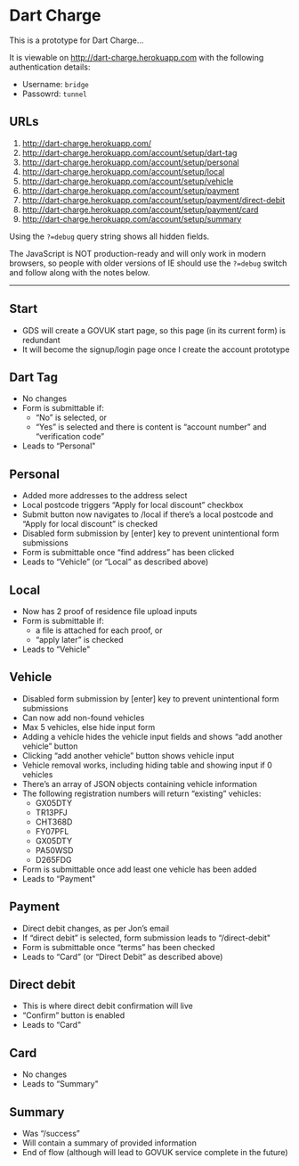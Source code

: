 # Dart Charge

This is a prototype for Dart Charge...

It is viewable on <http://dart-charge.herokuapp.com> with the following authentication details:

- Username: `bridge`
- Passowrd: `tunnel`

## URLs

1. http://dart-charge.herokuapp.com/
2. http://dart-charge.herokuapp.com/account/setup/dart-tag
3. http://dart-charge.herokuapp.com/account/setup/personal
4. http://dart-charge.herokuapp.com/account/setup/local
5. http://dart-charge.herokuapp.com/account/setup/vehicle
6. http://dart-charge.herokuapp.com/account/setup/payment
7. http://dart-charge.herokuapp.com/account/setup/payment/direct-debit
8. http://dart-charge.herokuapp.com/account/setup/payment/card
9. http://dart-charge.herokuapp.com/account/setup/summary

Using the `?=debug` query string shows all hidden fields.

The JavaScript is NOT production-ready and will only work in modern browsers, so people with older versions of IE should use the `?=debug` switch and follow along with the notes below.

----------

## Start
- GDS will create a GOVUK start page, so this page (in its current form) is redundant
- It will become the signup/login page once I create the account prototype

## Dart Tag
- No changes
- Form is submittable if:
    - “No” is selected, or
    - “Yes” is selected and there is content is “account number” and “verification code”
- Leads to “Personal"

## Personal
- Added more addresses to the address select
- Local postcode triggers “Apply for local discount” checkbox
- Submit button now navigates to /local if there’s a local postcode and “Apply for local discount” is checked
- Disabled form submission by [enter] key to prevent unintentional form submissions
- Form is submittable once “find address” has been clicked
- Leads to “Vehicle” (or “Local” as described above)

## Local
- Now has 2 proof of residence file upload inputs
- Form is submittable if:
    - a file is attached for each proof, or
    - “apply later” is checked
- Leads to “Vehicle"

## Vehicle
- Disabled form submission by [enter] key to prevent unintentional form submissions
- Can now add non-found vehicles
- Max 5 vehicles, else hide input form
- Adding a vehicle hides the vehicle input fields and shows “add another vehicle” button
- Clicking “add another vehicle” button shows vehicle input
- Vehicle removal works, including hiding table and showing input if 0 vehicles
- There’s an array of JSON objects containing vehicle information
- The following registration numbers will return “existing” vehicles:
    - GX05DTY
    - TR13PFJ
    - CHT368D
    - FY07PFL
    - GX05DTY
    - PA50WSD
    - D265FDG
- Form is submittable once add least one vehicle has been added
- Leads to “Payment"

## Payment
- Direct debit changes, as per Jon’s email
- If “direct debit” is selected, form submission leads to “/direct-debit"
- Form is submittable once “terms” has been checked
- Leads to “Card” (or “Direct Debit” as described above)

## Direct debit
- This is where direct debit confirmation will live
- “Confirm” button is enabled
- Leads to “Card"

## Card
- No changes
- Leads to “Summary"

## Summary
- Was “/success”
- Will contain a summary of provided information
- End of flow (although will lead to GOVUK service complete in the future)
